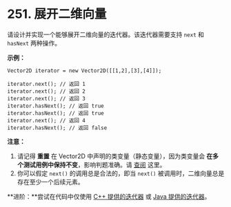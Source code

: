 # 251. 展开二维向量

请设计并实现一个能够展开二维向量的迭代器。该迭代器需要支持 `next` 和 `hasNext` 两种操作。

**示例：**

```()
Vector2D iterator = new Vector2D([[1,2],[3],[4]]);

iterator.next(); // 返回 1
iterator.next(); // 返回 2
iterator.next(); // 返回 3
iterator.hasNext(); // 返回 true
iterator.hasNext(); // 返回 true
iterator.next(); // 返回 4
iterator.hasNext(); // 返回 false
```

**注意：**

1. 请记得 **重置** 在 Vector2D 中声明的类变量（静态变量），因为类变量会 **在多个测试用例中保持不变**，影响判题准确。请 [查阅](https://support.leetcode-cn.com/hc/kb/section/1071534/) 这里。
2. 你可以假定 `next()` 的调用总是合法的，即当 `next()` 被调用时，二维向量总是存在至少一个后续元素。

**进阶：**尝试在代码中仅使用 [C++ 提供的迭代器](http://www.cplusplus.com/reference/iterator/iterator/) 或 [Java 提供的迭代器](https://docs.oracle.com/javase/7/docs/api/java/util/Iterator.html)。
